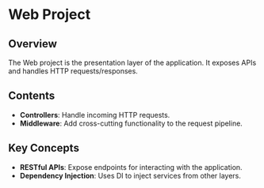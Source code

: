 ﻿# Web Project

## Overview
The Web project is the presentation layer of the application. It exposes APIs and handles HTTP requests/responses.

## Contents
- **Controllers**: Handle incoming HTTP requests.
- **Middleware**: Add cross-cutting functionality to the request pipeline.

## Key Concepts
- **RESTful APIs**: Expose endpoints for interacting with the application.
- **Dependency Injection**: Uses DI to inject services from other layers.
